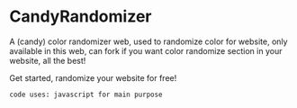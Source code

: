 # CandyRandomizer
A (candy) color randomizer web, used to randomize color for website, only available in this web, can fork if you want color randomize section in your website, all the best! 

Get started, randomize your website for free!

```
code uses: javascript for main purpose
```
